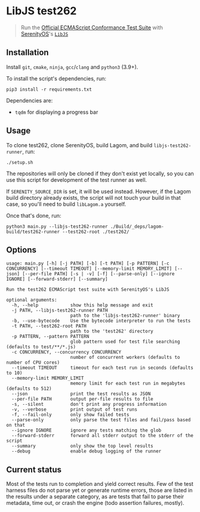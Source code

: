 # LibJS test262

> Run the [Official ECMAScript Conformance Test Suite](https://github.com/tc39/test262) with [SerenityOS](https://github.com/SerenityOS/serenity)'s [`LibJS`](https://github.com/SerenityOS/serenity/tree/master/Userland/Libraries/LibJS)

## Installation

Install `git`, `cmake`, `ninja`, `gcc`/`clang` and `python3` (3.9+).

To install the script's dependencies, run:

```console
pip3 install -r requirements.txt
```

Dependencies are:

- `tqdm` for displaying a progress bar

## Usage

To clone test262, clone SerenityOS, build Lagom, and build `libjs-test262-runner`, run:

```console
./setup.sh
```

The repositories will only be cloned if they don't exist yet locally, so you
can use this script for development of the test runner as well.

If `SERENITY_SOURCE_DIR` is set, it will be used instead. However, if the Lagom
build directory already exists, the script will not touch your build in that
case, so you'll need to build `libLagom.a` yourself.

Once that's done, run:

```console
python3 main.py --libjs-test262-runner ./Build/_deps/lagom-build/test262-runner --test262-root ./test262/
```

## Options

```text
usage: main.py [-h] [-j PATH] [-b] [-t PATH] [-p PATTERN] [-c CONCURRENCY] [--timeout TIMEOUT] [--memory-limit MEMORY_LIMIT] [--json] [--per-file PATH] [-s | -v] [-f] [--parse-only] [--ignore IGNORE] [--forward-stderr] [--summary]

Run the test262 ECMAScript test suite with SerenityOS's LibJS

optional arguments:
  -h, --help            show this help message and exit
  -j PATH, --libjs-test262-runner PATH
                        path to the 'libjs-test262-runner' binary
  -b, --use-bytecode    Use the bytecode interpreter to run the tests
  -t PATH, --test262-root PATH
                        path to the 'test262' directory
  -p PATTERN, --pattern PATTERN
                        glob pattern used for test file searching (defaults to test/**/*.js)
  -c CONCURRENCY, --concurrency CONCURRENCY
                        number of concurrent workers (defaults to number of CPU cores)
  --timeout TIMEOUT     timeout for each test run in seconds (defaults to 10)
  --memory-limit MEMORY_LIMIT
                        memory limit for each test run in megabytes (defaults to 512)
  --json                print the test results as JSON
  --per-file PATH       output per-file results to file
  -s, --silent          don't print any progress information
  -v, --verbose         print output of test runs
  -f, --fail-only       only show failed tests
  --parse-only          only parse the test files and fail/pass based on that
  --ignore IGNORE       ignore any tests matching the glob
  --forward-stderr      forward all stderr output to the stderr of the script
  --summary             only show the top level results
  --debug               enable debug logging of the runner
```

## Current status

Most of the tests run to completion and yield correct results. Few of the test
harness files do not parse yet or generate runtime errors, those are listed in
the results under a separate category, as are tests that fail to parse their
metadata, time out, or crash the engine (todo assertion failures, mostly).
